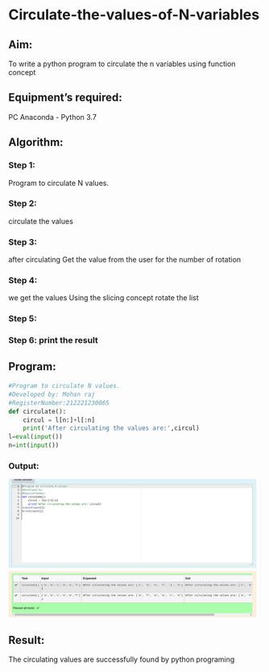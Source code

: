 # Circulate-the-values-of-N-variables
## Aim:
To write a python program to circulate the n variables using function concept
## Equipment’s required:
PC
Anaconda - Python 3.7
## Algorithm: 
### Step 1:
 Program to circulate N values.
### Step 2: 
circulate the values
### Step 3:
 after circulating
Get the value from the user for the number of rotation
### Step 4: 
we get the values
Using the slicing concept rotate the list

### Step 5: 
### Step 6: print the result
## Program:
```python
#Program to circulate N values.
#Developed by: Mohan raj
#RegisterNumber:212221230065
def circulate():
    circul = l[n:]+l[:n]
    print('After circulating the values are:',circul)
l=eval(input())
n=int(input())
```

### Output:
![](cr.png)

## Result:
The circulating values are successfully found by python programing

